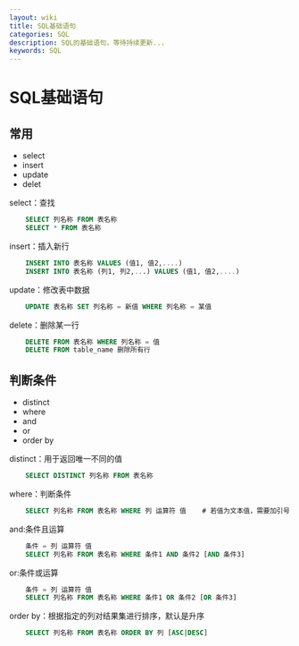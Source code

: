 ```yaml
---
layout: wiki
title: SQL基础语句
categories: SQL
description: SQL的基础语句，等待持续更新...
keywords: SQL
---
```


# SQL基础语句

## 常用

- select
- insert
- update
- delet

select：查找

```sql
    SELECT 列名称 FROM 表名称
    SELECT * FROM 表名称
```

insert：插入新行

```sql
    INSERT INTO 表名称 VALUES (值1, 值2,....)
    INSERT INTO 表名称 (列1, 列2,...) VALUES (值1, 值2,....)
```

update：修改表中数据

```sql
    UPDATE 表名称 SET 列名称 = 新值 WHERE 列名称 = 某值
```

delete：删除某一行

```sql
    DELETE FROM 表名称 WHERE 列名称 = 值
    DELETE FROM table_name 删除所有行
```

## 判断条件

- distinct
- where
- and
- or
- order by

distinct：用于返回唯一不同的值

```sql
    SELECT DISTINCT 列名称 FROM 表名称
```

where：判断条件

```sql
    SELECT 列名称 FROM 表名称 WHERE 列 运算符 值    # 若值为文本值，需要加引号，数值不需要
```

and:条件且运算

```sql
    条件 = 列 运算符 值
    SELECT 列名称 FROM 表名称 WHERE 条件1 AND 条件2 [AND 条件3]
```

or:条件或运算

```sql
    条件 = 列 运算符 值
    SELECT 列名称 FROM 表名称 WHERE 条件1 OR 条件2 [OR 条件3]
```

order by：根据指定的列对结果集进行排序，默认是升序

```sql
    SELECT 列名称 FROM 表名称 ORDER BY 列 [ASC|DESC]
```
